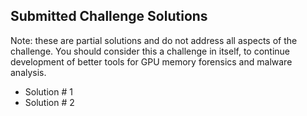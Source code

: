 ## Submitted Challenge Solutions
Note: these are partial solutions and do not address all aspects of the challenge. You should consider this a challenge in itself, to continue development of better tools for GPU memory forensics and malware analysis.

- Solution # 1
- Solution # 2
